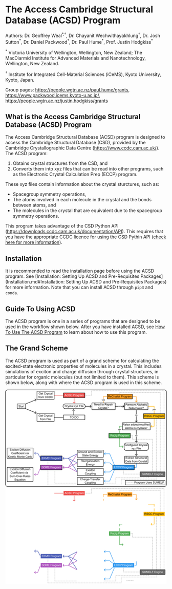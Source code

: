 # The Access Cambridge Structural Database (ACSD) Program

Authors: Dr. Geoffrey Weal<sup>\*,†</sup>, Dr. Chayanit Wechwithayakhlung<sup>†</sup>, Dr. Josh Sutton<sup>\*</sup>, Dr. Daniel Packwood<sup>†</sup>, Dr. Paul Hume<sup>\*</sup>, Prof. Justin Hodgkiss<sup>\*</sup>

<sup>\*</sup> Victoria University of Wellington, Wellington, New Zealand; The MacDiarmid Institute for Advanced Materials and Nanotechnology, Wellington, New Zealand. 

<sup>†</sup> Institute for Integrated Cell-Material Sciences (iCeMS), Kyoto University, Kyoto, Japan.

Group pages: https://people.wgtn.ac.nz/paul.hume/grants, https://www.packwood.icems.kyoto-u.ac.jp/, https://people.wgtn.ac.nz/justin.hodgkiss/grants


## What is the Access Cambridge Structural Database (ACSD) Program

The Access Cambridge Structural Database (ACSD) program is designed to access the Cambridge Structural Database (CSD), provided by the Cambridge Crystallographic Data Centre (https://www.ccdc.cam.ac.uk/). The ACSD program:

1. Obtains crystal structures from the CSD, and 
2. Converts them into xyz files that can be read into other programs, such as the Electronic Crystal Calculation Prep (ECCP) program. 

These xyz files contain information about the crystal sturctures, such as:

* Spacegroup symmetry operations, 
* The atoms involved in each molecule in the crystal and the bonds between atoms, and
* The molecules in the crystal that are equivalent due to the spacegroup symmetry operations. 

This program takes advantage of the CSD Python API (https://downloads.ccdc.cam.ac.uk/documentation/API). This requires that you have the appropriate CCDC licence for using the CSD Pythin API ([check here for more information](https://downloads.ccdc.cam.ac.uk/documentation/API/release_notes.html#licensed-features)). 

## Installation

It is recommended to read the installation page before using the ACSD program. See [Installation: Setting Up ACSD and Pre-Requisites Packages](Installation.md#Installation: Setting Up ACSD and Pre-Requisites Packages) for more information. Note that you can install ACSD through ``pip3`` and ``conda``. 

## Guide To Using ACSD

The ACSD program is one in a series of programs that are designed to be used in the workflow shown below. After you have installed ACSD, see [How To Use The ACSD Program](Using_The_ACSD_Program.md) to learn about how to use this program. 

## The Grand Scheme

The ACSD program is used as part of a grand scheme for calculating the excited-state electronic properties of molecules in a crystal. This includes simulations of exciton and charge diffusion through crystal structures, in particular for organic molecules (but not limited to them). This scheme is shown below, along with where the ACSD program is used in this scheme. 

<img alt="Schematic of Grand Scheme" src="Shared_Images/Grand_Scheme/Grand_Scheme.png?raw=true#only-light" />
<img alt="Schematic of Grand Scheme" src="Shared_Images/Grand_Scheme/Grand_Scheme_Dark.png?raw=true#only-dark" />
